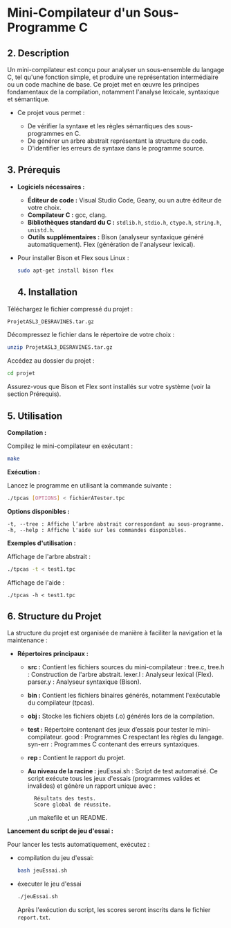 # Mini-Compilateur d'un Sous-Programme C

## 2. Description

Un mini-compilateur est conçu pour analyser un sous-ensemble du langage C, tel qu'une fonction simple, et produire une représentation intermédiaire ou un code machine de base. Ce projet met en œuvre les principes fondamentaux de la compilation, notamment l'analyse lexicale, syntaxique et sémantique.

* Ce projet vous permet :
  
  * De vérifier la syntaxe et les règles sémantiques des sous-programmes en C.
  * De générer un arbre abstrait représentant la structure du code.
  * D'identifier les erreurs de syntaxe dans le programme source.

## 3. Prérequis

* <b>Logiciels nécessaires :</b>
  
  * <b>Éditeur de code :</b> Visual Studio Code, Geany, ou un autre éditeur de votre choix.
  * <b>Compilateur C :</b> gcc, clang.
  * <b> Bibliothèques standard du C :</b>
      ```stdlib.h```, ```stdio.h```, ```ctype.h```, ```string.h```, ```unistd.h```.
  * <b>Outils supplémentaires :</b>
      Bison (analyseur syntaxique généré automatiquement).
      Flex (génération de l'analyseur lexical).

* Pour installer Bison et Flex sous Linux :
  
  ```bash
  sudo apt-get install bison flex
  ```
  
  ## 4. Installation

Téléchargez le fichier compressé du projet :

```bash
ProjetASL3_DESRAVINES.tar.gz
```

Décompressez le fichier dans le répertoire de votre choix :

```bash
unzip ProjetASL3_DESRAVINES.tar.gz
```

Accédez au dossier du projet :

```bash
cd projet
```

Assurez-vous que Bison et Flex sont installés sur votre système (voir la section Prérequis).

## 5. Utilisation

<b>Compilation :</b>

Compilez le mini-compilateur en exécutant :

```bash
make
```

<b>Exécution :</b>

Lancez le programme en utilisant la commande suivante :

```bash
./tpcas [OPTIONS] < fichierÀTester.tpc
```

<b>Options disponibles :</b>

    -t, --tree : Affiche l’arbre abstrait correspondant au sous-programme.
    -h, --help : Affiche l'aide sur les commandes disponibles.

<b>Exemples d'utilisation :</b>

Affichage de l'arbre abstrait :

```bash
./tpcas -t < test1.tpc
```

Affichage de l'aide :

    ./tpcas -h < test1.tpc

## 6. Structure du Projet

La structure du projet est organisée de manière à faciliter la navigation et la maintenance :

* <b>Répertoires principaux :</b>
  
  * <b>src :</b> Contient les fichiers sources du mini-compilateur :
      tree.c, tree.h : Construction de l'arbre abstrait.
      lexer.l : Analyseur lexical (Flex).
      parser.y : Analyseur syntaxique (Bison).
  
  * <b>bin :</b> Contient les fichiers binaires générés, notamment l'exécutable du compilateur (tpcas).
  
  * <b>obj :</b> Stocke les fichiers objets (.o) générés lors de la compilation.
  
  * <b>test :</b> Répertoire contenant des jeux d’essais pour tester le mini-compilateur.
      good : Programmes C respectant les règles du langage.
      syn-err : Programmes C contenant des erreurs syntaxiques.
  
  * <b>rep :</b> Contient le rapport du projet.
  
  * <b>Au niveau de la racine :</b>
      jeuEssai.sh : Script de test automatisé. Ce script exécute tous les jeux d'essais (programmes valides et invalides) et génère un rapport unique avec :
    
          Résultats des tests.
          Score global de réussite.
    
      ,un makefile et un README.

<b>Lancement du script de jeu d'essai :</b>

Pour lancer les tests automatiquement, exécutez :

* compilation du jeu d'essai:
  
  ```bash
  bash jeuEssai.sh
  ```

* éxecuter le jeu d'essai
  
  ```bash
  ./jeuEssai.sh
  ```
  
  Après l'exécution du script, les scores seront inscrits dans le fichier ```report.txt```.